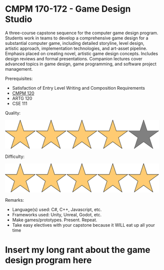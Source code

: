 # CMPM 170-172 - Game Design Studio

A three-course capstone sequence for the computer game design program. Students work in teams to develop a comprehensive game design for a substantial computer game, including detailed storyline, level design, artistic approach, implementation technologies, and art-asset pipeline. Emphasis placed on creating novel, artistic game design concepts. Includes design reviews and formal presentations. Companion lectures cover advanced topics in game design, game programming, and software project management.

Prerequisites:

- Satisfaction of Entry Level Writing and Composition Requirements
- [CMPM 120](CMPM120.md)
- ARTG 120
- CSE 111

Quality:

![](../Media/4star.png)

Difficulty:

![](../Media/5star.png)

Remarks:

- Language(s) used: C#, C++, Javascript, etc.
- Frameworks used: Unity, Unreal, Godot, etc.
- Make games/prototypes. Present. Repeat.
- Take easy electives with your capstone because it WILL eat up all your time

# Insert my long rant about the game design program here